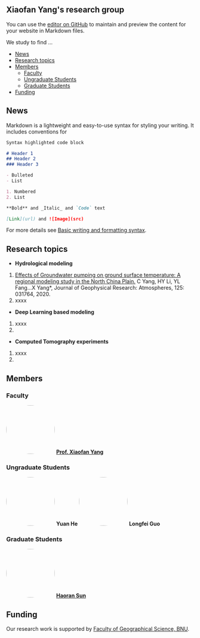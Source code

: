 ## Xiaofan Yang's research group

You can use the [editor on GitHub](https://github.com/geo-hy/Xflow.io/edit/gh-pages/index.md) to maintain and preview the content for your website in Markdown files.

We study to find ...

- [News](#news)
- [Research topics](#research-topics)
- [Members](#members)
  * [Faculty](#faculty)
  * [Ungraduate Students](#ungraduate-students)
  * [Graduate Students](#graduate-students)
- [Funding](#funding)


## News

Markdown is a lightweight and easy-to-use syntax for styling your writing. It includes conventions for

```markdown
Syntax highlighted code block

# Header 1
## Header 2
### Header 3

- Bulleted
- List

1. Numbered
2. List

**Bold** and _Italic_ and `Code` text

[Link](url) and ![Image](src)
```

For more details see [Basic writing and formatting syntax](https://docs.github.com/en/github/writing-on-github/getting-started-with-writing-and-formatting-on-github/basic-writing-and-formatting-syntax).

## Research topics

- **Hydrological modeling**
1. [Effects of Groundwater pumping on ground surface temperature: A regional modeling study in the North China Plain.](https://agupubs.onlinelibrary.wiley.com/doi/10.1029/2019JD031764) C Yang, HY Li, YL Fang...X Yang*, Journal of Geophysical Research: Atmospheres, 125: 031764, 2020.
2. xxxx

- **Deep Learning based modeling**
1. xxxx
2. 
- **Computed Tomography experiments**
1. xxxx
2. 

## Members
### Faculty
<img src="https://user-images.githubusercontent.com/67816939/142964606-b0c3fdf5-109f-4d39-b418-cc40ab51b290.png" height="130px" style="border-radius:50%"> [**Prof. Xiaofan Yang**](https://geot.bnu.edu.cn/Public/htm/news/5/372.html)

### Ungraduate Students

<img src="https://user-images.githubusercontent.com/67816939/142962803-92d1de29-4b94-4a2e-868c-9b3539f82a7a.png" height="130px" style="border-radius:50%" > **Yuan He**        <img src="https://user-images.githubusercontent.com/67816939/142962859-ca80965e-7ed9-460d-95d6-78ee70f57de6.png" height="130px" style="border-radius:50%" > **Longfei Guo**

### Graduate Students

<img src="https://user-images.githubusercontent.com/67816939/142965680-8b764bcd-2a85-4e32-9313-e858cd953cff.png" height="130px" style="border-radius:50%" > [**Haoran Sun**](https://www.researchgate.net/profile/Haoran-Sun-5)

## Funding
Our research work is supported by [Faculty of Geographical Science, BNU](https://geo.bnu.edu.cn/).
